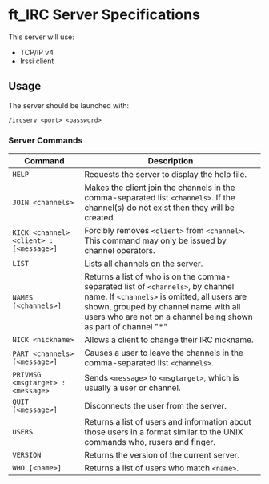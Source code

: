 # ft_IRC Server Specifications

This server will use:

* TCP/IP v4
* Irssi client

## Usage

The server should be launched with:

```shell
/ircserv <port> <password>
```

### Server Commands

| Command                     | Description  |
|---------------|------------------------------------------------------------------------------------------------------------------------------------|
|`HELP`                                 | Requests the server to display the help file. |
|`JOIN <channels>`                      |Makes the client join the channels in the comma-separated list `<channels>`. If the channel(s) do not exist then they will be created.|
|`KICK <channel> <client> :[<message>]` | Forcibly removes `<client>` from `<channel>`. This command may only be issued by channel operators. |
|`LIST` | Lists all channels on the server. |
|`NAMES [<channels>]`                   | Returns a list of who is on the comma-separated list of `<channels>`, by channel name. If `<channels>` is omitted, all users are shown, grouped by channel name with all users who are not on a channel being shown as part of channel "*"|
|`NICK <nickname>`                      | Allows a client to change their IRC nickname. |
|`PART <channels> [<message>]`          | Causes a user to leave the channels in the comma-separated list `<channels>`.|
|`PRIVMSG <msgtarget> :<message>`       | Sends `<message>` to `<msgtarget>`, which is usually a user or channel.|
|`QUIT [<message>]`                     | Disconnects the user from the server. |
|`USERS`                                | Returns a list of users and information about those users in a format similar to the UNIX commands who, rusers and finger. |
|`VERSION`                              | Returns the version of the current server. |
|`WHO [<name>]`                         | Returns a list of users who match `<name>`.|
